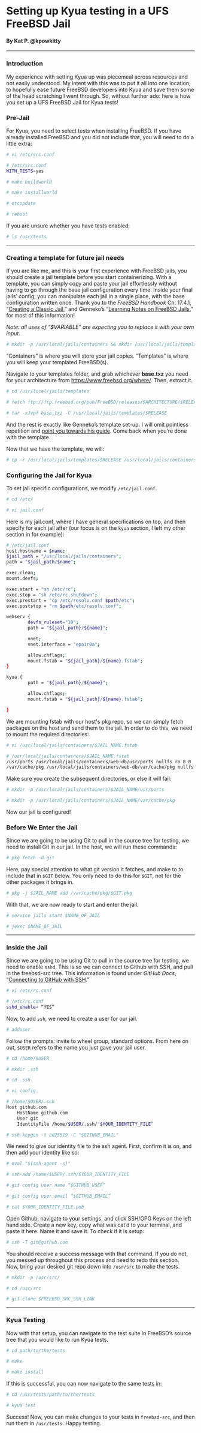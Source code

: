 # Setting up Kyua testing in a UFS FreeBSD Jail
#### By Kat P. @kpowkitty
---

### Introduction

My experience with setting Kyua up was piecemeal across resources and not easily understood. My intent with this was to put it all into one location, to hopefully ease future FreeBSD developers into Kyua and save them some of the head scratching I went through. So, without further ado: here is how you set up a UFS FreeBSD Jail for Kyua tests\!

### Pre-Jail

For Kyua, you need to select tests when installing FreeBSD. If you have already installed FreeBSD and you did not include that, you will need to do a little extra:

```bash
# vi /etc/src.conf
```
```bash
# /etc/src.conf
WITH_TESTS=yes
```
```bash
# make buildworld
```
```bash
# make installworld
```
```bash
# etcupdate
```
```bash
# reboot
```

If you are unsure whether you have tests enabled:

```bash
# ls /usr/tests
```

---

### Creating a template for future jail needs

If you are like me, and this is your first experience with FreeBSD jails, you should create a jail template before you start containerizing. With a template, you can simply copy and paste your jail effortlessly without having to go through the base jail configuration every time. Inside your final jails’ config, you can manipulate each jail in a single place, with the base configuration written once. Thank you to the *FreeBSD Handbook* Ch. 17.4.1, “[Creating a Classic Jail](https://docs.freebsd.org/en/books/handbook/jails/#creating-classic-jail),” and Genneko’s “[Learning Notes on FreeBSD Jails](https://genneko.github.io/playing-with-bsd/system/learning-notes-on-jails/),” for most of this information\!

*Note: all uses of “$VARIABLE” are expecting you to replace it with your own input.*

```bash
# mkdir -p /usr/local/jails/containers && mkdir /usr/local/jails/templates
```

“Containers” is where you will store your jail copies. “Templates” is where you will keep your templated FreeBSD(s).

Navigate to your templates folder, and grab whichever **base.txz** you need for your architecture from https://www.freebsd.org/where/. Then, extract it.

```bash
# cd /usr/local/jails/templates
```
```bash
# fetch ftp://ftp.freebsd.org/pub/FreeBSD/releases/$ARCHITECTURE/$RELEASE/base.txz
```
```bash
# tar -xJvpf base.txz -C /usr/local/jails/templates/$RELEASE
```

And the rest is exactly like Genneko’s template set-up. I will omit pointless repetition and [point you towards his guide](https://genneko.github.io/playing-with-bsd/system/learning-notes-on-jails/). Come back when you’re done with the template.

Now that we have the template, we will:

```bash
# cp -r /usr/local/jails/templates/$RELEASE /usr/local/jails/containers/$NAME_OF_JAIL`
```
### Configuring the Jail for Kyua

To set jail specific configurations, we modify `/etc/jail.conf`.

```bash
# cd /etc/
```

```bash
# vi jail.conf
```
Here is my jail.conf, where I have general specifications on top,
and then specify for each jail after (our focus is on the `kyua` section, I left
my other section in for example):

```bash
# /etc/jail.conf
host.hostname = $name;
$jail_path = "/usr/local/jails/containers";
path = "$jail_path/$name";

exec.clean;
mount.devfs;

exec.start = "sh /etc/rc";
exec.stop = "sh /etc/rc.shutdown";
exec.prestart = "cp /etc/resolv.conf $path/etc";
exec.poststop = "rm $path/etc/resolv.conf";

webserv {
        devfs_ruleset="10";
        path = "${jail_path}/${name}";

        vnet;
        vnet.interface = "epair0a";

        allow.chflags;
        mount.fstab = "${jail_path}/${name}.fstab";
}

kyua {
        path = "${jail_path}/${name}";

        allow.chflags;
        mount.fstab = "${jail_path}/${name}.fstab";

}
```

We are mounting fstab with our host's pkg repo, so we can simply fetch packages
on the host and send them to the jail. In order to do this, we need to
mount the required directories:

```bash
# vi /usr/local/jails/containers/$JAIL_NAME.fstab
```

```bash
# /usr/local/jails/containers/$JAIL_NAME.fstab
/usr/ports /usr/local/jails/containers/web-db/usr/ports nullfs ro 0 0
/var/cache/pkg /usr/local/jails/containers/web-db/var/cache/pkg nullfs ro 0 0
```
Make sure you create the subsequent directories, or else it will fail:

```bash
# mkdir -p /usr/local/jails/containers/$JAIL_NAME/usr/ports
```
```bash
# mkdir -p /usr/local/jails/containers/$JAIL_NAME/var/cache/pkg
```

Now our jail is configured!

### Before We Enter the Jail  

Since we are going to be using Git to pull in the source tree for testing, we need
to install Git in our jail. In the host, we will run these commands:

```bash
# pkg fetch -d git
```

Here, pay special attention to what git version it fetches, and make to to include
that in `$GIT` below. You only need to do this for `$GIT`, not for the other packages
it brings in.

```bash
# pkg -j $JAIL_NAME add /var/cache/pkg/$GIT.pkg
```

With that, we are now ready to start and enter the jail.

```bash
# service jails start $NAME_OF_JAIL
```

```bash
# jexec $NAME_OF_JAIL
```

---

### Inside the Jail

Since we are going to be using Git to pull in the source tree for testing, we need to enable `sshd`. 
This is so we can connect to Github with SSH, and pull in the freebsd-src tree. 
This information is found under *GitHub Docs*, “[Connecting to GitHub with SSH](https://docs.github.com/en/authentication/connecting-to-github-with-ssh).”

```bash
# vi /etc/rc.conf 
```
```bash
# /etc/rc.conf
sshd_enable= “YES”
```

Now, to add `ssh`, we need to create a user for our jail. 
```bash
# adduser
```

Follow the prompts: invite to wheel group, standard options. 
From here on out, `$USER` refers to the name you just gave your jail user.

```bash
# cd /home/$USER
```

```bash
# mkdir .ssh
```

```bash
# cd .ssh
```

```bash
# vi config
```

```bash
# /home/$USER/.ssh
Host github.com  
    HostName github.com   
    User git  
    IdentityFile /home/$USER/.ssh/"$YOUR_IDENTITY_FILE”
```

```bash
# ssh-keygen -t ed25519 -C "$GITHUB_EMAIL"
```

We need to give our identity file to the ssh agent. First, confirm it is on, and then add your identity like so:

```bash
# eval "$(ssh-agent -s)"
```

```bash
# ssh-add /home/$USER/.ssh/$YOUR_IDENTITY_FILE
```

```bash
# git config user.name “$GITHUB_USER”
```

```bash
# git config user.email “$GITHUB_EMAIL”
```

```bash
# cat $YOUR_IDENTITY_FILE.pub
```

Open Github, navigate to your settings, and click SSH/GPG Keys on the left hand side. Create a new key, copy what was cat’d to your terminal, and paste it here. Name it and save it. To check if it is setup:

```bash
# ssh -T git@github.com
```

You should receive a success message with that command. If you do not, you messed up throughout this process and need to redo this section.  
Now, bring your desired git repo down into `/usr/src` to make the tests.

```bash
# mkdir -p /usr/src/ 
```

```bash
# cd /usr/src
```

```bash
# git clone $FREEBSD_SRC_SSH_LINK
```
---

### Kyua Testing

Now with that setup, you can navigate to the test suite in FreeBSD’s source tree that you would like to run Kyua tests.   

```bash
# cd path/to/the/tests
```
```bash
# make
```
```bash
# make install
```

If this is successful, you can now navigate to the same tests in:

```bash
# cd /usr/tests/path/to/the/tests
```
```bash
# kyua test
```

Success\! Now, you can make changes to your tests in `freebsd-src`, and then run them in `/usr/tests`. Happy testing.
